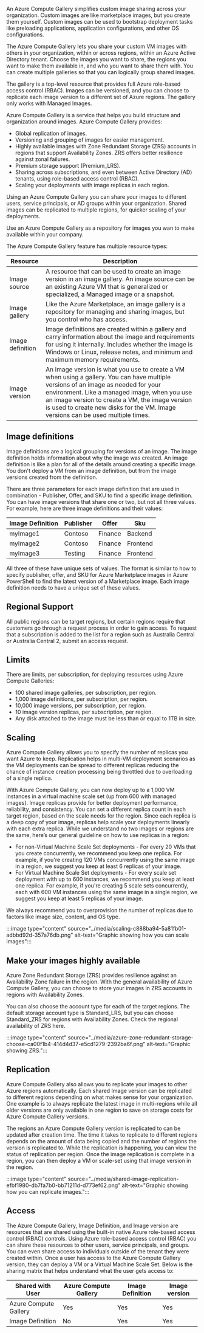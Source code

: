 An Azure Compute Gallery simplifies custom image sharing across your organization. Custom images are like marketplace images, but you create them yourself. Custom images can be used to bootstrap deployment tasks like preloading applications, application configurations, and other OS configurations.

The Azure Compute Gallery lets you share your custom VM images with others in your organization, within or across regions, within an Azure Active Directory tenant. Choose the images you want to share, the regions you want to make them available in, and who you want to share them with. You can create multiple galleries so that you can logically group shared images.

The gallery is a top-level resource that provides full Azure role-based access control (RBAC). Images can be versioned, and you can choose to replicate each image version to a different set of Azure regions. The gallery only works with Managed Images.

Azure Compute Gallery is a service that helps you build structure and organization around images. Azure Compute Gallery provides:

 -  Global replication of images.
 -  Versioning and grouping of images for easier management.
 -  Highly available images with Zone Redundant Storage (ZRS) accounts in regions that support Availability Zones. ZRS offers better resilience against zonal failures.
 -  Premium storage support (Premium\_LRS).
 -  Sharing across subscriptions, and even between Active Directory (AD) tenants, using role-based access control (RBAC).
 -  Scaling your deployments with image replicas in each region.

Using an Azure Compute Gallery you can share your images to different users, service principals, or AD groups within your organization. Shared images can be replicated to multiple regions, for quicker scaling of your deployments.

Use an Azure Compute Gallery as a repository for images you wan to make available within your company.

The Azure Compute Gallery feature has multiple resource types:

| **Resource**     | **Description**                                                                                                                                                                                                                                                                                                           |
| ---------------- | ------------------------------------------------------------------------------------------------------------------------------------------------------------------------------------------------------------------------------------------------------------------------------------------------------------------------- |
| Image source     | A resource that can be used to create an image version in an image gallery. An image source can be an existing Azure VM that is generalized or specialized, a Managed image or a snapshot.                                                                                                                                |
| Image gallery    | Like the Azure Marketplace, an image gallery is a repository for managing and sharing images, but you control who has access.                                                                                                                                                                                             |
| Image definition | Image definitions are created within a gallery and carry information about the image and requirements for using it internally. Includes whether the image is Windows or Linux, release notes, and minimum and maximum memory requirements.                                                                                |
| Image version    | An image version is what you use to create a VM when using a gallery. You can have multiple versions of an image as needed for your environment. Like a managed image, when you use an image version to create a VM, the image version is used to create new disks for the VM. Image versions can be used multiple times. |

## Image definitions

Image definitions are a logical grouping for versions of an image. The image definition holds information about why the image was created. An image definition is like a plan for all of the details around creating a specific image. You don't deploy a VM from an image definition, but from the image versions created from the definition.

There are three parameters for each image definition that are used in combination - Publisher, Offer, and SKU to find a specific image definition. You can have image versions that share one or two, but not all three values. For example, here are three image definitions and their values:

| **Image Definition** | **Publisher** | **Offer** | **Sku**  |
| -------------------- | ------------- | --------- | -------- |
| myImage1             | Contoso       | Finance   | Backend  |
| myImage2             | Contoso       | Finance   | Frontend |
| myImage3             | Testing       | Finance   | Frontend |

All three of these have unique sets of values. The format is similar to how to specify publisher, offer, and SKU for Azure Marketplace images in Azure PowerShell to find the latest version of a Marketplace image. Each image definition needs to have a unique set of these values.

## Regional Support

All public regions can be target regions, but certain regions require that customers go through a request process in order to gain access. To request that a subscription is added to the list for a region such as Australia Central or Australia Central 2, submit an access request.

## Limits

There are limits, per subscription, for deploying resources using Azure Compute Galleries:

 -  100 shared image galleries, per subscription, per region.
 -  1,000 image definitions, per subscription, per region.
 -  10,000 image versions, per subscription, per region.
 -  10 image version replicas, per subscription, per region.
 -  Any disk attached to the image must be less than or equal to 1TB in size.

## Scaling

Azure Compute Gallery allows you to specify the number of replicas you want Azure to keep. Replication helps in multi-VM deployment scenarios as the VM deployments can be spread to different replicas reducing the chance of instance creation processing being throttled due to overloading of a single replica.

With Azure Compute Gallery, you can now deploy up to a 1,000 VM instances in a virtual machine scale set (up from 600 with managed images). Image replicas provide for better deployment performance, reliability, and consistency. You can set a different replica count in each target region, based on the scale needs for the region. Since each replica is a deep copy of your image, replicas help scale your deployments linearly with each extra replica. While we understand no two images or regions are the same, here’s our general guideline on how to use replicas in a region:

 -  For non-Virtual Machine Scale Set deployments - For every 20 VMs that you create concurrently, we recommend you keep one replica. For example, if you're creating 120 VMs concurrently using the same image in a region, we suggest you keep at least 6 replicas of your image.
 -  For Virtual Machine Scale Set deployments - For every scale set deployment with up to 600 instances, we recommend you keep at least one replica. For example, if you're creating 5 scale sets concurrently, each with 600 VM instances using the same image in a single region, we suggest you keep at least 5 replicas of your image.

We always recommend you to overprovision the number of replicas due to factors like image size, content, and OS type.

:::image type="content" source="../media/scaling-c888ba94-5a81fb01-adbbd92d-357a76db.png" alt-text="Graphic showing how you can scale images":::


## Make your images highly available

Azure Zone Redundant Storage (ZRS) provides resilience against an Availability Zone failure in the region. With the general availability of Azure Compute Gallery, you can choose to store your images in ZRS accounts in regions with Availability Zones.

You can also choose the account type for each of the target regions. The default storage account type is Standard\_LRS, but you can choose Standard\_ZRS for regions with Availability Zones. Check the regional availability of ZRS here.

:::image type="content" source="../media/azure-zone-redundant-storage-choose-ca00f1b4-414d4d37-e5cd1279-2392ba6f.png" alt-text="Graphic showing ZRS.":::


## Replication

Azure Compute Gallery also allows you to replicate your images to other Azure regions automatically. Each shared Image version can be replicated to different regions depending on what makes sense for your organization. One example is to always replicate the latest image in multi-regions while all older versions are only available in one region to save on storage costs for Azure Compute Gallery versions.

The regions an Azure Compute Gallery version is replicated to can be updated after creation time. The time it takes to replicate to different regions depends on the amount of data being copied and the number of regions the version is replicated to. While the replication is happening, you can view the status of replication per region. Once the image replication is complete in a region, you can then deploy a VM or scale-set using that image version in the region.

:::image type="content" source="../media/shared-image-replication-efbf1980-db7fa7b0-bb71211d-d773ef62.png" alt-text="Graphic showing how you can replicate images.":::


## Access

The Azure Compute Gallery, Image Definition, and Image version are resources that are shared using the built-in native Azure role-based access control (RBAC) controls. Using Azure role-based access control (RBAC) you can share these resources to other users, service principals, and groups. You can even share access to individuals outside of the tenant they were created within. Once a user has access to the Azure Compute Gallery version, they can deploy a VM or a Virtual Machine Scale Set. Below is the sharing matrix that helps understand what the user gets access to:

| **Shared with User**  | **Azure Compute Gallery** | **Image Definition** | **Image version** |
| --------------------- | ------------------------- | -------------------- | ----------------- |
| Azure Compute Gallery | Yes                       | Yes                  | Yes               |
| Image Definition      | No                        | Yes                  | Yes               |
